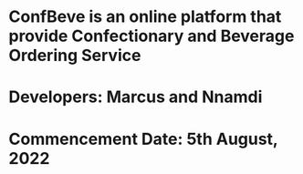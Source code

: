 # ConfBeve is an online platform that provide Confectionary and Beverage Ordering Service
# Developers: Marcus and Nnamdi
# Commencement Date: 5th August, 2022
